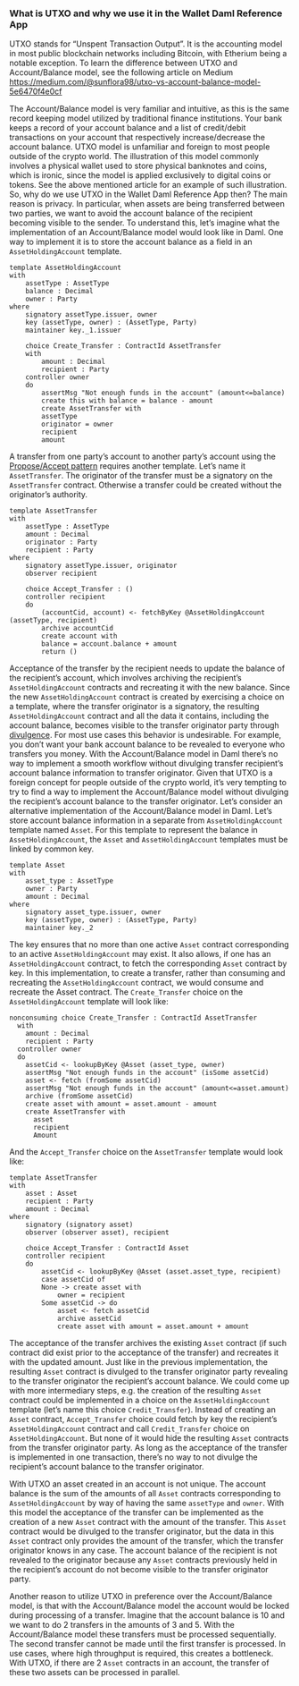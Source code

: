 ### What is UTXO and why we use it in the Wallet Daml Reference App

UTXO stands for “Unspent Transaction Output”. It is the accounting model in most public blockchain networks including Bitcoin, with Etherium being a notable exception.
To learn the difference between UTXO and Account/Balance model, see the following article on Medium
https://medium.com/@sunflora98/utxo-vs-account-balance-model-5e6470f4e0cf

The Account/Balance model is very familiar and intuitive, as this is the same record keeping model utilized by traditional finance institutions. Your bank keeps a record of your account balance and a list of credit/debit transactions on your account that respectively increase/decrease the account balance. UTXO model is unfamiliar and foreign to most people outside of the crypto world. The illustration of this model commonly involves a physical wallet used to store physical banknotes and coins, which is ironic, since the model is applied exclusively to digital coins or tokens. See the above mentioned article for an example of such illustration.
So, why do we use UTXO in the Wallet Daml Reference App then? The main reason is privacy. In particular, when assets are being transferred between two parties, we want to avoid the account balance of the recipient becoming visible to the sender. To understand this, let’s imagine what the implementation of an Account/Balance model would look like in Daml. 
One way to implement it is to store the account balance as a field in an `AssetHoldingAccount` template.

    template AssetHoldingAccount
    with
        assetType : AssetType
        balance : Decimal
        owner : Party
    where
        signatory assetType.issuer, owner
        key (assetType, owner) : (AssetType, Party)
        maintainer key._1.issuer

        choice Create_Transfer : ContractId AssetTransfer
        with
            amount : Decimal
            recipient : Party
        controller owner 
        do
            assertMsg "Not enough funds in the account" (amount<=balance)
            create this with balance = balance - amount 
            create AssetTransfer with
            assetType
            originator = owner
            recipient
            amount

A transfer from one party’s account to another party’s account using the [Propose/Accept pattern](https://docs.daml.com/daml/patterns/initaccept.html) requires another template. Let’s name it `AssetTransfer`. The originator of the transfer must be a signatory on the `AssetTransfer` contract. Otherwise a transfer could be created without the originator’s authority.

    template AssetTransfer
    with
        assetType : AssetType
        amount : Decimal
        originator : Party
        recipient : Party
    where
        signatory assetType.issuer, originator
        observer recipient

        choice Accept_Transfer : ()
        controller recipient
        do
            (accountCid, account) <- fetchByKey @AssetHoldingAccount (assetType, recipient) 
            archive accountCid
            create account with
            balance = account.balance + amount
            return ()

Acceptance of the transfer by the recipient needs to update the balance of the recipient’s account, which involves archiving the recipient’s `AssetHoldingAccount` contracts and recreating it with the new balance. Since the new `AssetHoldingAccount` contract is created by exercising a choice on a template, where the transfer originator is a signatory, the resulting `AssetHoldingAccount` contract and all the data it contains, including the account balance, becomes visible to the transfer originator party through [divulgence](https://docs.daml.com/concepts/ledger-model/ledger-privacy.html#divulgence-when-non-stakeholders-see-contracts). For most use cases this behavior is undesirable. For example, you don’t want your bank account balance to be revealed to everyone who transfers you money. With the Account/Balance model in Daml there’s no way to implement a smooth workflow without divulging transfer recipient’s account balance information to transfer originator.
Given that UTXO is a foreign concept for people outside of the crypto world, it’s very tempting to try to find a way to implement the Account/Balance model without divulging the recipient’s account balance to the transfer originator. Let’s consider an alternative implementation of the Account/Balance model in Daml. Let’s store account balance information in a separate from `AssetHoldingAccount` template named `Asset`. For this template to represent the balance in `AssetHoldingAccount`, the `Asset` and `AssetHoldingAccount` templates must be linked by common key.

    template Asset
    with
        asset_type : AssetType
        owner : Party
        amount : Decimal
    where
        signatory asset_type.issuer, owner
        key (assetType, owner) : (AssetType, Party)
        maintainer key._2

The key ensures that no more than one active `Asset` contract corresponding to an active `AssetHoldingAccount` may exist. It also allows, if one has an `AssetHoldingAccount` contract, to fetch the corresponding `Asset` contract by key. In this implementation, to create a transfer, rather than consuming and recreating the `AssetHoldingAccount` contract, we would consume and recreate the Asset contract. The `Create_Transfer` choice on the `AssetHoldingAccount` template will look like:

    nonconsuming choice Create_Transfer : ContractId AssetTransfer
      with
        amount : Decimal
        recipient : Party
      controller owner 
      do
        assetCid <- lookupByKey @Asset (asset_type, owner)
        assertMsg "Not enough funds in the account" (isSome assetCid)
        asset <- fetch (fromSome assetCid)
        assertMsg "Not enough funds in the account" (amount<=asset.amount) 
        archive (fromSome assetCid)
        create asset with amount = asset.amount - amount
        create AssetTransfer with
          asset
          recipient
          Amount

And the `Accept_Transfer` choice on the `AssetTransfer` template would look like:

    template AssetTransfer
    with
        asset : Asset
        recipient : Party
        amount : Decimal
    where
        signatory (signatory asset)
        observer (observer asset), recipient

        choice Accept_Transfer : ContractId Asset
        controller recipient
        do
            assetCid <- lookupByKey @Asset (asset.asset_type, recipient)
            case assetCid of
            None -> create asset with 
                owner = recipient
            Some assetCid -> do
                asset <- fetch assetCid
                archive assetCid
                create asset with amount = asset.amount + amount

The acceptance of the transfer archives the existing `Asset` contract (if such contract did exist prior to the acceptance of the transfer) and recreates it with the updated amount. Just like in the previous implementation, the resulting `Asset` contract is divulged to the transfer originator party revealing to the transfer originator the recipient’s account balance. 
We could come up with more intermediary steps, e.g. the creation of the resulting `Asset` contract could be implemented in a choice on the `AssetHoldingAccount` template (let’s name this choice `Credit_Transfer`). Instead of creating an `Asset` contract, `Accept_Transfer` choice could fetch by key the recipient’s `AssetHoldingAccount` contract and call `Credit_Transfer` choice on `AssetHoldingAccount`. But none of it would hide the resulting `Asset` contracts from the transfer originator party. As long as the acceptance of the transfer is implemented in one transaction, there’s no way to not divulge the recipient’s account balance to the transfer originator.

With UTXO an asset created in an account is not unique. The account balance is the sum of the amounts of all `Asset` contracts corresponding to `AssetHoldingAccount` by way of having the same `assetType` and `owner`. With this model the acceptance of the transfer can be implemented as the creation of a new `Asset` contract with the amount of the transfer. This `Asset` contract would be divulged to the transfer originator, but the data in this `Asset` contract only provides the amount of the transfer, which the transfer originator knows in any case. The account balance of the recipient is not revealed to the originator because any `Asset` contracts previously held in the recipient’s account do not become visible to the transfer originator party.

Another reason to utilize UTXO in preference over the Account/Balance model, is that with the Account/Balance model the account would be locked during processing of a transfer. Imagine that the account balance is 10 and we want to do 2 transfers in the amounts of 3 and 5. With the Account/Balance model these transfers must be processed sequentially. The second transfer cannot be made until the first transfer is processed. In use cases, where high throughput is required, this creates a bottleneck. With UTXO, if there are 2 `Asset` contracts in an account, the transfer of these two assets can be processed in parallel.